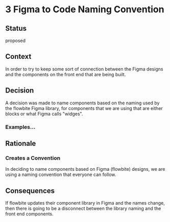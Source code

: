 # 3 Figma to Code Naming Convention

## Status

proposed

## Context

In order to try to keep some sort of connection between the Figma designs and the components on the front end that are being built.

## Decision

A decision was made to name components based on the naming used by the flowbite Figma library, for components that we are using that are either blocks or what Figma calls "widges".

### Examples...

## Rationale

### Creates a Convention

In deciding to name components based on Figma (flowbite) designs, we are using a naming convention that everyone can follow.

## Consequences

If flowbite updates their component library in Figma and the names change, then there is going to be a disconnect between the library naming and the front end components.
